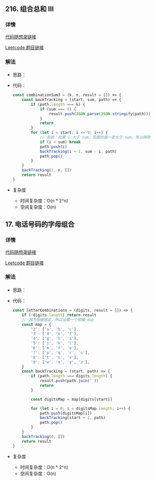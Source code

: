 ## 216. 组合总和 III

### 详情

[代码随想录链接](https://programmercarl.com/0216.%E7%BB%84%E5%90%88%E6%80%BB%E5%92%8CIII.html)

[Leetcode 题目链接](https://leetcode.cn/problems/combination-sum-iii/description/)

### 解法

####

- 思路：

- 代码：

  ```js
  const combinationSum3 = (k, n, result = []) => {
      const backTracking = (start, sum, path) => {
          if (path.length === k) {
              if (sum === 0) {
                  result.push(JSON.parse(JSON.stringify(path)))
              }
              return
          }
          for (let i = start; i <= 9; i++) {
              // 剪枝：如果 i 大于 sum，后面的值一定大于 sum，所以排除
              if (i > sum) break
              path.push(i)
              backTracking(i + 1, sum - i, path)
              path.pop()
          }
      }
      backTracking(1, n, [])
      return result
  }
  ```

- 复杂度

  - 时间复杂度：O(n * 2^n)
  - 空间复杂度：O(n)

## 17. 电话号码的字母组合

### 详情

[代码随想录链接](https://programmercarl.com/0017.%E7%94%B5%E8%AF%9D%E5%8F%B7%E7%A0%81%E7%9A%84%E5%AD%97%E6%AF%8D%E7%BB%84%E5%90%88.html)

[Leetcode 题目链接](https://leetcode.cn/problems/letter-combinations-of-a-phone-number/description/)

### 解法

####

- 思路：

- 代码：

  ```js
  const letterCombinations = (digits, result = []) => {
      if (!digits.length) return result
      // 因为按键固定，所以设置一个按键 map
      const map = {
          '2': ['a', 'b', 'c'],
          '3': ['d', 'e', 'f'],
          '4': ['g', 'h', 'i'],
          '5': ['j', 'k', 'l'],
          '6': ['m', 'n', 'o'],
          '7': ['p', 'q', 'r', 's'],
          '8': ['t', 'u', 'v'],
          '9': ['w', 'x', 'y', 'z'],
      }
      const backTracking = (start, path) => {
          if (path.length === digits.length) {
              result.push(path.join(''))
              return
          }

          const digitsMap = map[digits[start]]

          for (let i = 0; i < digitsMap.length; i++) {
              path.push(digitsMap[i])
              backTracking(start + 1, path)
              path.pop()
          }
      }
      backTracking(0, [])
      return result
  }
  ```

- 复杂度

  - 时间复杂度：O(n * 2^n)
  - 空间复杂度：O(n)
